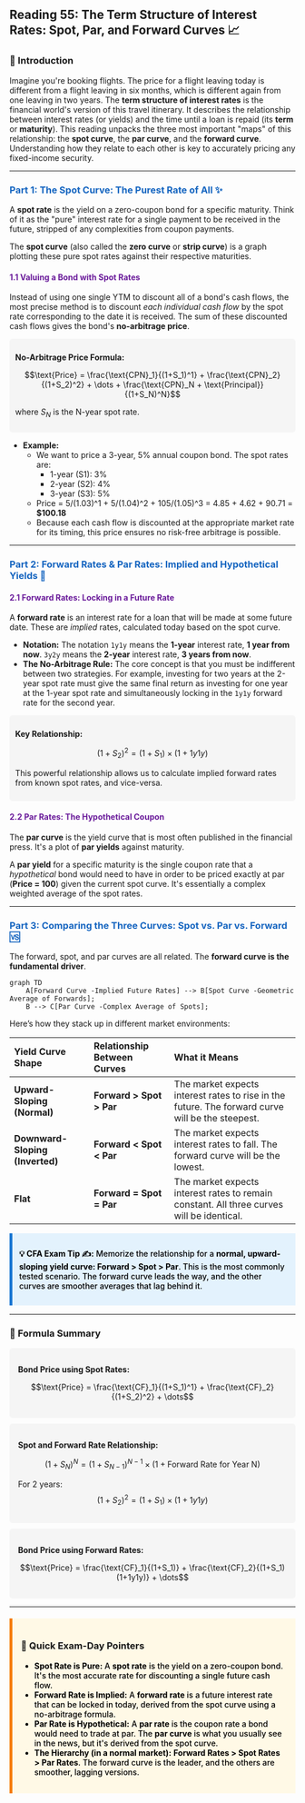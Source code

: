 ## Reading 55: The Term Structure of Interest Rates: Spot, Par, and Forward Curves 📈

### 🎯 Introduction

Imagine you're booking flights. The price for a flight leaving today is different from a flight leaving in six months, which is different again from one leaving in two years. The **term structure of interest rates** is the financial world's version of this travel itinerary. It describes the relationship between interest rates (or yields) and the time until a loan is repaid (its **term** or **maturity**). This reading unpacks the three most important "maps" of this relationship: the **spot curve**, the **par curve**, and the **forward curve**. Understanding how they relate to each other is key to accurately pricing any fixed-income security.

-----

### <span style="color: #1565C0;">Part 1: The Spot Curve: The Purest Rate of All ✨</span>

A **spot rate** is the yield on a zero-coupon bond for a specific maturity. Think of it as the "pure" interest rate for a single payment to be received in the future, stripped of any complexities from coupon payments.

The **spot curve** (also called the **zero curve** or **strip curve**) is a graph plotting these pure spot rates against their respective maturities.

#### <span style="color: #6A1B9A;">1.1 Valuing a Bond with Spot Rates</span>

Instead of using one single YTM to discount all of a bond's cash flows, the most precise method is to discount *each individual cash flow* by the spot rate corresponding to the date it is received. The sum of these discounted cash flows gives the bond's **no-arbitrage price**.

<div style="background-color: #F5F5F5; padding: 10px; border-radius: 5px; margin: 10px 0;">

**No-Arbitrage Price Formula:**

$$\text{Price} = \frac{\text{CPN}_1}{(1+S_1)^1} + \frac{\text{CPN}_2}{(1+S_2)^2} + \dots + \frac{\text{CPN}_N + \text{Principal}}{(1+S_N)^N}$$

where $S_N$ is the N-year spot rate.

</div>

* **Example:**
  * We want to price a 3-year, 5% annual coupon bond. The spot rates are:
    * 1-year (S1): 3%
    * 2-year (S2): 4%
    * 3-year (S3): 5%
  * Price = 5/(1.03)^1 + 5/(1.04)^2 + 105/(1.05)^3 = 4.85 + 4.62 + 90.71 = **$100.18**
  * Because each cash flow is discounted at the appropriate market rate for its timing, this price ensures no risk-free arbitrage is possible.

-----

### <span style="color: #1565C0;">Part 2: Forward Rates & Par Rates: Implied and Hypothetical Yields 🤔</span>

#### <span style="color: #6A1B9A;">2.1 Forward Rates: Locking in a Future Rate</span>

A **forward rate** is an interest rate for a loan that will be made at some future date. These are *implied* rates, calculated today based on the spot curve.

  * **Notation:** The notation `1y1y` means the **1-year** interest rate, **1 year from now**. `3y2y` means the **2-year** interest rate, **3 years from now**.
  * **The No-Arbitrage Rule:** The core concept is that you must be indifferent between two strategies. For example, investing for two years at the 2-year spot rate must give the same final return as investing for one year at the 1-year spot rate and simultaneously locking in the `1y1y` forward rate for the second year.

<div style="background-color: #F5F5F5; padding: 10px; border-radius: 5px; margin: 10px 0;">

**Key Relationship:**

$$(1 + S_2)^2 = (1 + S_1) \times (1 + 1y1y)$$

This powerful relationship allows us to calculate implied forward rates from known spot rates, and vice-versa.

</div>

#### <span style="color: #6A1B9A;">2.2 Par Rates: The Hypothetical Coupon</span>

The **par curve** is the yield curve that is most often published in the financial press. It's a plot of **par yields** against maturity.

A **par yield** for a specific maturity is the single coupon rate that a *hypothetical* bond would need to have in order to be priced exactly at par (**Price = 100**) given the current spot curve. It's essentially a complex weighted average of the spot rates.

-----

### <span style="color: #1565C0;">Part 3: Comparing the Three Curves: Spot vs. Par vs. Forward 🆚</span>

The forward, spot, and par curves are all related. The **forward curve is the fundamental driver**.

```mermaid
graph TD
    A[Forward Curve -Implied Future Rates] --> B[Spot Curve -Geometric Average of Forwards];
    B --> C[Par Curve -Complex Average of Spots];
```

Here’s how they stack up in different market environments:

| Yield Curve Shape | Relationship Between Curves | What it Means |
| :--- | :--- | :--- |
| **Upward-Sloping (Normal)** | **Forward > Spot > Par** | The market expects interest rates to rise in the future. The forward curve will be the steepest. |
| **Downward-Sloping (Inverted)**| **Forward < Spot < Par** | The market expects interest rates to fall. The forward curve will be the lowest. |
| **Flat** | **Forward = Spot = Par** | The market expects interest rates to remain constant. All three curves will be identical. |

<div style="background-color: #E3F2FD; border-left: 5px solid #1976D2; padding: 12px; margin: 15px 0;">
<div style="color: #000000; font-weight: 500;">

**💡 CFA Exam Tip ✍️:** Memorize the relationship for a **normal, upward-sloping yield curve: Forward > Spot > Par**. This is the most commonly tested scenario. The forward curve leads the way, and the other curves are smoother averages that lag behind it.

</div>
</div>

-----

### 🧪 Formula Summary

<div style="background-color: #F5F5F5; padding: 15px; border-radius: 5px; margin: 10px 0;">

**Bond Price using Spot Rates:**

$$\text{Price} = \frac{\text{CF}_1}{(1+S_1)^1} + \frac{\text{CF}_2}{(1+S_2)^2} + \dots$$

</div>

<div style="background-color: #F5F5F5; padding: 15px; border-radius: 5px; margin: 10px 0;">

**Spot and Forward Rate Relationship:**

$$(1 + S_N)^N = (1 + S_{N-1})^{N-1} \times (1 + \text{Forward Rate for Year N})$$

For 2 years: $$(1 + S_2)^2 = (1 + S_1) \times (1 + 1y1y)$$

</div>

<div style="background-color: #F5F5F5; padding: 15px; border-radius: 5px; margin: 10px 0;">

**Bond Price using Forward Rates:**

$$\text{Price} = \frac{\text{CF}_1}{(1+S_1)} + \frac{\text{CF}_2}{(1+S_1)(1+1y1y)} + \dots$$

</div>

-----

<div style="background-color: #FFF9E6; border-left: 5px solid #F57C00; padding: 15px; margin: 20px 0;">

### 🎯 Quick Exam-Day Pointers

<div style="color: #000000; font-weight: 500;">

* **Spot Rate is Pure:** A **spot rate** is the yield on a zero-coupon bond. It's the most accurate rate for discounting a single future cash flow.
* **Forward Rate is Implied:** A **forward rate** is a future interest rate that can be locked in today, derived from the spot curve using a no-arbitrage formula.
* **Par Rate is Hypothetical:** A **par rate** is the coupon rate a bond would need to trade at par. The **par curve** is what you usually see in the news, but it's derived from the spot curve.
* **The Hierarchy (in a normal market):** **Forward Rates > Spot Rates > Par Rates**. The forward curve is the leader, and the others are smoother, lagging versions.

</div>
</div>